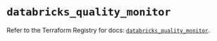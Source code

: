 # `databricks_quality_monitor`

Refer to the Terraform Registry for docs: [`databricks_quality_monitor`](https://registry.terraform.io/providers/databricks/databricks/1.49.0/docs/resources/quality_monitor).
